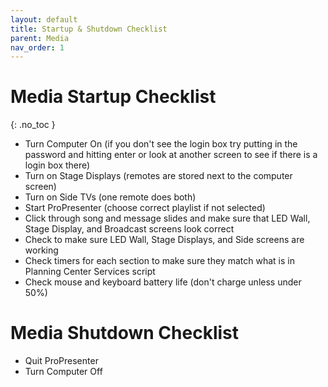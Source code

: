 ```yaml
---
layout: default
title: Startup & Shutdown Checklist
parent: Media
nav_order: 1
---
```


# Media Startup Checklist
{: .no_toc }
- Turn Computer On (if you don't see the login box try putting in the password and hitting enter or look at another screen to see if there is a login box there)
- Turn on Stage Displays (remotes are stored next to the computer screen)
- Turn on Side TVs (one remote does both)
- Start ProPresenter (choose correct playlist if not selected)
- Click through song and message slides and make sure that LED Wall, Stage Display, and Broadcast screens look correct
- Check to make sure LED Wall, Stage Displays, and Side screens are working
- Check timers for each section to make sure they match what is in Planning Center Services script
- Check mouse and keyboard battery life (don't charge unless under 50%)

# Media Shutdown Checklist
- Quit ProPresenter
- Turn Computer Off
